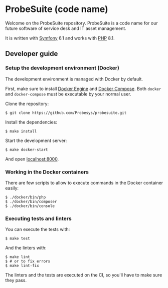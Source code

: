 # ProbeSuite (code name)

Welcome on the ProbeSuite repository. ProbeSuite is a code name for our future software of service desk and IT asset management.

It is written with [Symfony](https://symfony.com/) 6.1 and works with [PHP](https://www.php.net/) 8.1.

## Developer guide

### Setup the development environment (Docker)

The development environment is managed with Docker by default.

First, make sure to install [Docker Engine](https://docs.docker.com/engine/install/) and [Docker Compose](https://docs.docker.com/compose/install/). Both `docker` and `docker-compose` must be executable by your normal user.

Clone the repository:

```console
$ git clone https://github.com/Probesys/probesuite.git
```

Install the dependencies:

```console
$ make install
```

Start the development server:

```console
$ make docker-start
```

And open [localhost:8000](http://localhost:8000).

### Working in the Docker containers

There are few scripts to allow to execute commands in the Docker container easily:

```console
$ ./docker/bin/php
$ ./docker/bin/composer
$ ./docker/bin/console
```

### Executing tests and linters

You can execute the tests with:

```console
$ make test
```

And the linters with:

```console
$ make lint
$ # or to fix errors
$ make lint-fix
```

The linters and the tests are executed on the CI, so you'll have to make sure they pass.

